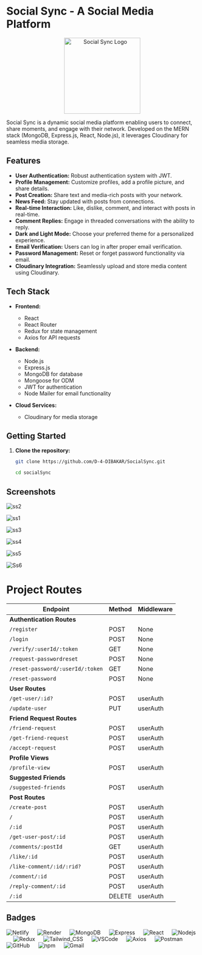 # Social Sync - A Social Media Platform

<p align="center">
  <img src="https://github.com/D-4-DIBAKAR/SocialSync/assets/71878062/5f3725b9-e32e-4326-b3f1-346a157055a0.png" alt="Social Sync Logo" width="200">
</p>

Social Sync is a dynamic social media platform enabling users to connect, share moments, and engage with their network. Developed on the MERN stack (MongoDB, Express.js, React, Node.js), it leverages Cloudinary for seamless media storage.

## Features

- **User Authentication:** Robust authentication system with JWT.
- **Profile Management:** Customize profiles, add a profile picture, and share details.
- **Post Creation:** Share text and media-rich posts with your network.
- **News Feed:** Stay updated with posts from connections.
- **Real-time Interaction:** Like, dislike, comment, and interact with posts in real-time.
- **Comment Replies:** Engage in threaded conversations with the ability to reply.
- **Dark and Light Mode:** Choose your preferred theme for a personalized experience.
- **Email Verification:** Users can log in after proper email verification.
- **Password Management:** Reset or forget password functionality via email.
- **Cloudinary Integration:** Seamlessly upload and store media content using Cloudinary.

## Tech Stack

- **Frontend:**

  - React
  - React Router
  - Redux for state management
  - Axios for API requests

- **Backend:**

  - Node.js
  - Express.js
  - MongoDB for database
  - Mongoose for ODM
  - JWT for authentication
  - Node Mailer for email functionality

- **Cloud Services:**
  - Cloudinary for media storage

## Getting Started

1. **Clone the repository:**

   ```bash
   git clone https://github.com/D-4-DIBAKAR/SocialSync.git

   cd socialSync
   ```

## Screenshots

![ss2](https://github.com/D-4-DIBAKAR/SocialSync/assets/71878062/70b8bc35-7e44-430b-ab20-9c7038ac75b6)

![ss1](https://github.com/D-4-DIBAKAR/SocialSync/assets/71878062/d9f704f9-8993-4e0e-8042-6719f5e9840a)

![ss3](https://github.com/D-4-DIBAKAR/SocialSync/assets/71878062/e758ad76-ce13-40ee-b50d-a8bb321f4030)

![ss4](https://github.com/D-4-DIBAKAR/SocialSync/assets/71878062/00d82148-3efa-4e9e-a228-c0cbe068fe78)

![ss5](https://github.com/D-4-DIBAKAR/SocialSync/assets/71878062/0b167916-2390-4201-af45-06978ab4b277)

![Ss6](https://github.com/D-4-DIBAKAR/SocialSync/assets/71878062/a3e5c94c-933d-4a2e-8ced-11f9250cbdd2)

# Project Routes

| **Endpoint**                     | **Method** | **Middleware** |
| -------------------------------- | ---------- | -------------- |
| **Authentication Routes**        |            |                |
| `/register`                      | POST       | None           |
| `/login`                         | POST       | None           |
| `/verify/:userId/:token`         | GET        | None           |
| `/request-passwordreset`         | POST       | None           |
| `/reset-password/:userId/:token` | GET        | None           |
| `/reset-password`                | POST       | None           |
| **User Routes**                  |            |                |
| `/get-user/:id?`                 | POST       | userAuth       |
| `/update-user`                   | PUT        | userAuth       |
| **Friend Request Routes**        |            |                |
| `/friend-request`                | POST       | userAuth       |
| `/get-friend-request`            | POST       | userAuth       |
| `/accept-request`                | POST       | userAuth       |
| **Profile Views**                |            |                |
| `/profile-view`                  | POST       | userAuth       |
| **Suggested Friends**            |            |                |
| `/suggested-friends`             | POST       | userAuth       |
| **Post Routes**                  |            |                |
| `/create-post`                   | POST       | userAuth       |
| `/`                              | POST       | userAuth       |
| `/:id`                           | POST       | userAuth       |
| `/get-user-post/:id`             | POST       | userAuth       |
| `/comments/:postId`              | GET        | userAuth       |
| `/like/:id`                      | POST       | userAuth       |
| `/like-comment/:id/:rid?`        | POST       | userAuth       |
| `/comment/:id`                   | POST       | userAuth       |
| `/reply-comment/:id`             | POST       | userAuth       |
| `/:id`                           | DELETE     | userAuth       |


## Badges

<span>

![Netlify](https://img.shields.io/badge/Netlify-00C7B7?style=for-the-badge&logo=netlify&logoColor=white)
 
![Render](https://img.shields.io/badge/Render-46E3B7?style=for-the-badge&logo=render&logoColor=white)
 
![MongoDB](https://img.shields.io/badge/MongoDB-4EA94B?style=for-the-badge&logo=mongodb&logoColor=white)
 
![Express](https://img.shields.io/badge/Express%20js-000000?style=for-the-badge&logo=express&logoColor=white)
 
![React](https://img.shields.io/badge/React-20232A?style=for-the-badge&logo=react&logoColor=61DAFB)
 
![Nodejs](https://img.shields.io/badge/Node%20js-339933?style=for-the-badge&logo=nodedotjs&logoColor=white)
 
![Redux](https://img.shields.io/badge/Redux-593D88?style=for-the-badge&logo=redux&logoColor=white)
 
![Tailwind_CSS](https://img.shields.io/badge/Tailwind_CSS-38B2AC?style=for-the-badge&logo=tailwind-css&logoColor=white)
 
![VSCode](https://img.shields.io/badge/VSCode-0078D4?style=for-the-badge&logo=visual%20studio%20code&logoColor=white)
 
![Axios](https://img.shields.io/badge/Axios-671DDF?style=for-the-badge&logo=axios&logoColor=white)
 
![Postman](https://img.shields.io/badge/Postman-FF6C37?style=for-the-badge&logo=postman&logoColor=white)
 
![GitHub](https://img.shields.io/badge/GitHub-100000?style=for-the-badge&logo=github&logoColor=white)
 
![npm](https://img.shields.io/badge/npm-CB3837?style=for-the-badge&logo=npm&logoColor=white)
 
![Gmail](https://img.shields.io/badge/Gmail-D14836?style=for-the-badge&logo=gmail&logoColor=white)

</span>

